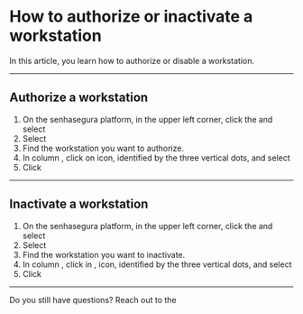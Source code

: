 # How to authorize or inactivate a workstation 

In this article, you learn how to authorize or disable a workstation.

* * *

## Authorize a workstation

1. On the senhasegura platform,  in the upper left corner, click the  and select 
2. Select 
3. Find the workstation you want to authorize.
4. In column , click on  icon, identified by the three vertical dots, and select 
5. Click 

* * *
## Inactivate a workstation

1. On the senhasegura platform, in the upper left corner, click the  and select 
2. Select 
3. Find the workstation you want to inactivate.
4. In column , click in , icon, identified by the three vertical dots, and select 
5. Click 

* * *

Do you still have questions? Reach out to the 